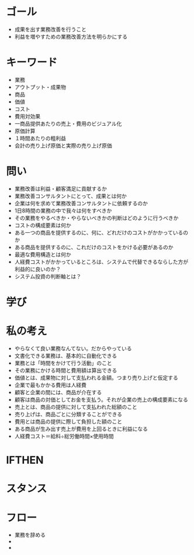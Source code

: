 # ゴール
+ 成果を出す業務改善を行うこと
+ 利益を増やすための業務改善方法を明らかにする

# キーワード
+ 業務
+ アウトプット・成果物
+ 商品
+ 価値
+ コスト
+ 費用対効果
+ 一商品提供あたりの売上・費用のビジュアル化
+ 原価計算
+ １時間あたりの粗利益
+ 会計の売り上げ原価と実際の売り上げ原価

# 問い
+ 業務改善は利益・顧客満足に貢献するか
+ 業務改善コンサルタントにとって、成果とは何か
+ 企業は何を求めて業務改善コンサルタントに依頼するのか
+ 1日8時間の業務の中で我々は何をすべきか
+ その業務をやるべきか・やらないべきかの判断はどのように行うべきか
+ コストの構成要素は何か
+ ある一つの商品を提供するのに、何に、どれだけのコストがかかっているのか
+ ある商品を提供するのに、これだけのコストをかける必要があるのか
+ 最適な費用構造とは何か
+ 人経費コストがかかっているところは、システムで代替できるならした方が利益的に良いのか？
+ システム投資の判断軸とは？

# 学び

# 私の考え
+ やらなくて良い業務なんてない。だからやっている
+ 文書化できる業務は、基本的に自動化できる
+ 業務とは「時間をかけて行う活動」のこと
+ その業務にかける時間と費用額は算出できる
+ 価値とは、成果物に対して支払われる金額。つまり売り上げと仮定する
+ 企業で最もかかる費用は人経費
+ 顧客と企業の間には、商品が介在する
+ 顧客は商品の対価としてお金を支払う。それが企業の売上の構成要素になる
+ 売上とは、商品の提供に対して支払われた総額のこと
+ 売り上げは、商品ごとに分類することができる
+ 費用とは商品の提供に際して負担した額のこと
+ ある商品が生み出す売上が費用を上回るときに利益になる
+ 人経費コスト＝給料÷総労働時間×使用時間


# IFTHEN

# スタンス

# フロー
+ 業務を辞める
+ 
+ 
